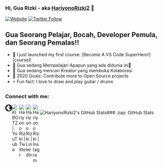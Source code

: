 ### Hi, Gua Rizki - aka [HariyonoRizki2][website] 👋 

[![Website](https://img.shields.io/website?label=kibotz.xyz&style=for-the-badge&url=https%3A%2F%2Fkibotz.xyz)](https://kibotz.xyz)
[![Twitter Follow](https://img.shields.io/twitter/follow/HariyonoRizki?color=1DA1F2&logo=twitter&style=for-the-badge)](https://twitter.com/intent/follow?original_referer=https%3A%2F%2Fgithub.com%2FHariyonoRizki2&screen_name=HariyonoRizki2)

## Gua Seorang Pelajar, Bocah, Developer Pemula, dan Seorang Pemalas!!

- 🔭 I just launched my first course: [Become A VS Code SuperHero!][course]!
- 🌱 Gua sedang Mempelajari Apapun yang ada didunia ini🤣
- 👯 Gua sedang mencari Kreator yang membuka Kolaborasi
- 🥅 2020 Goals: Contribute more to Open Source projects
- ⚡ Fun fact: I love to draw and play guitar / drums

### Connect with me:

[<img align="left" alt="KIBOTZ | Website" width="22px" src="https://raw.githubusercontent.com/iconic/open-iconic/master/svg/globe.svg" />][website]
[<img align="left" alt="KIBOTZ | YouTube" width="22px" src="https://cdn.jsdelivr.net/npm/simple-icons@v3/icons/youtube.svg" />][youtube]
[<img align="left" alt="Hariyono Rizki | Twitter" width="22px" src="https://cdn.jsdelivr.net/npm/simple-icons@v3/icons/twitter.svg" />][twitter]
[<img align="left" alt="Hariyono Rizki | LinkedIn" width="22px" src="https://cdn.jsdelivr.net/npm/simple-icons@v3/icons/linkedin.svg" />][linkedin]
[<img align="left" alt="Hariyono Rizki | Instagram" width="22px" src="https://cdn.jsdelivr.net/npm/simple-icons@v3/icons/instagram.svg" />][instagram]

<br />
### :zap: GitHub Stats

  <img align="left" alt="HariyonoRizki2's GitHub Stats" src="https://github-readme-stats.vercel.app/api?username=HariyonoRizki2&show_icons=true&hide_border=true" />

[website]: https://kibotz.xyz
[twitter]: https://twitter.com/HariyonoRizki
[youtube]: https://youtube.com/codeSTACKr
[instagram]: https://instagram.com/HariyonoRizki_
[linkedin]: https://linkedin.com/in/HariyonoRizki
